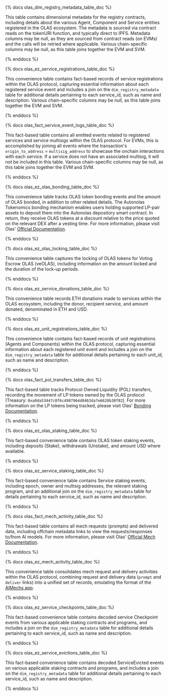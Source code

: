 {% docs olas_dim_registry_metadata_table_doc %}

This table contains dimensional metadata for the registry contracts, including details about the various Agent, Component and Service entities registered in the OLAS ecosystem. The metadata is sourced via contract reads on the tokenURI function, and typically direct to IPFS. Metadata columns may be null, as they are sourced from contract reads (on EVMs) and the calls will be retried where applicable. Various chain-specific columns may be null, as this table joins together the EVM and SVM. 

{% enddocs %}

{% docs olas_ez_service_registrations_table_doc %}

This convenience table contains fact-based records of service registrations within the OLAS protocol, capturing essential information about each registered service event and includes a join on the `dim_registry_metadata` table for additional details pertaining to each service_id, such as name and description. Various chain-specific columns may be null, as this table joins together the EVM and SVM.

{% enddocs %}

{% docs olas_fact_service_event_logs_table_doc %}

This fact-based table contains all emitted events related to registered services and service multisigs within the OLAS protocol. For EVMs, this is accomplished by joining all events where the transaction's `origin_to_address` = `multisig_address` to showcase the onchain interactions with each service. If a service does not have an associated multisig, it will not be included in this table. Various chain-specific columns may be null, as this table joins together the EVM and SVM.

{% enddocs %}

{% docs olas_ez_olas_bonding_table_doc %}

This convenience table tracks OLAS token bonding events and the amount of OLAS bonded, in addition to other related details. The Autonolas Tokenomics bonding mechanism enables users holding supported LP-pair assets to deposit them into the Autonolas depository smart contract. In return, they receive OLAS tokens at a discount relative to the price quoted on the relevant DEX after a vesting time. For more information, please visit Olas' [Official Documentation](https://docs.autonolas.network/protocol/tokenomics/#incentivizing-software-developers).

{% enddocs %}

{% docs olas_ez_olas_locking_table_doc %}

This convenience table captures the locking of OLAS tokens for Voting Escrow OLAS (veOLAS), including information on the amount locked and the duration of the lock-up periods.

{% enddocs %}

{% docs olas_ez_service_donations_table_doc %}

This convenience table records ETH donations made to services within the OLAS ecosystem, including the donor, recipient service, and amount donated, denominated in ETH and USD.

{% enddocs %}

{% docs olas_ez_unit_registrations_table_doc %}

This convenience table contains fact-based records of unit registrations (Agents and Components) within the OLAS protocol, capturing essential information about each registered unit event and includes a join on the `dim_registry_metadata` table for additional details pertaining to each unit_id, such as name and description.

{% enddocs %}

{% docs olas_fact_pol_transfers_table_doc %}

This fact-based table tracks Protocol Owned Liquidity (POL) transfers, recording the movement of LP tokens owned by the OLAS protocol (Treasury: `0xa0da53447c0f6c4987964d8463da7e6628b30f82`). For more information on the LP tokens being tracked, please visit Olas' [Bonding Documentation](https://bond.olas.network/).

{% enddocs %}

{% docs olas_ez_olas_staking_table_doc %}

This fact-based convenience table contains OLAS token staking events, including deposits (Stake), withdrawals (Unstake), and amount USD where available.

{% enddocs %}

{% docs olas_ez_service_staking_table_doc %}

This fact-based convenience table contains Service staking events, including epoch, owner and multisig addresses, the relevant staking program, and an additional join on the `dim_registry_metadata` table for details pertaining to each service_id, such as name and description.

{% enddocs %}

{% docs olas_fact_mech_activity_table_doc %}

This fact-based table contains all mech requests (prompts) and delivered data, including offchain metadata links to view the requests/responses to/from AI models. For more information, please visit Olas' [Official Mech Documentation](https://docs.autonolas.network/product/mechkit/).

{% enddocs %}

{% docs olas_ez_mech_activity_table_doc %}

This convenience table consolidates mech request and delivery activities within the OLAS protocol, combining request and delivery data (`prompt` and `deliver` links) into a unified set of records, emulating the format of the [AIMechs app](https://aimechs.autonolas.network/mech). 

{% enddocs %}

{% docs olas_ez_service_checkpoints_table_doc %}

This fact-based convenience table contains decoded service Checkpoint events from various applicable staking contracts and programs, and includes a join on the `dim_registry_metadata` table for additional details pertaining to each service_id, such as name and description.

{% enddocs %}

{% docs olas_ez_service_evictions_table_doc %}

This fact-based convenience table contains decoded ServiceEvicted events on various applicable staking contracts and programs, and includes a join on the `dim_registry_metadata` table for additional details pertaining to each service_id, such as name and description.

{% enddocs %}
